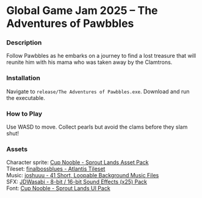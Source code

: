 # Global Game Jam 2025 – The Adventures of Pawbbles

### Description

Follow Pawbbles as he embarks on a journey to find a lost treasure that will reunite him with his mama who was taken away by the Clamtrons.

### Installation

Navigate to `release/The Adventures of Pawbbles.exe`. Download and run the executable.

### How to Play

Use WASD to move. Collect pearls but avoid the clams before they slam shut!

### Assets
Character sprite: [Cup Nooble - Sprout Lands Asset Pack](https://cupnooble.itch.io/sprout-lands-asset-pack)  
Tileset: [finalbossblues - Atlantis Tileset](https://finalbossblues.itch.io/atlantis-tileset)  
Music: [joshuuu - 41 Short, Loopable Background Music Files](https://joshuuu.itch.io/short-loopable-background-music)  
SFX: [JDWasabi - 8-bit / 16-bit Sound Effects (x25) Pack](https://jdwasabi.itch.io/8-bit-16-bit-sound-effects-pack)  
Font: [Cup Nooble - Sprout Lands UI Pack](https://cupnooble.itch.io/sprout-lands-ui-pack)  
